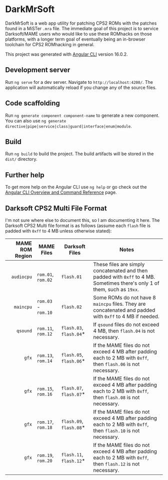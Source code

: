 # DarkMrSoft

DarkMrSoft is a web app utility for patching CPS2 ROMs with the patches found in a MiSTer `.mra` file. The immediate goal of this project is to service Darksoft/MAME users who would like to use these ROMhacks on those platforms, with a longer term goal of eventually being an in-browser toolchain for CPS2 ROMhacking in general.

This project was generated with [Angular CLI](https://github.com/angular/angular-cli) version 16.0.2.

## Development server

Run `ng serve` for a dev server. Navigate to `http://localhost:4200/`. The application will automatically reload if you change any of the source files.

## Code scaffolding

Run `ng generate component component-name` to generate a new component. You can also use `ng generate directive|pipe|service|class|guard|interface|enum|module`.

## Build

Run `ng build` to build the project. The build artifacts will be stored in the `dist/` directory.


## Further help

To get more help on the Angular CLI use `ng help` or go check out the [Angular CLI Overview and Command Reference](https://angular.io/cli) page.

## Darksoft CPS2 Multi File Format

I'm not sure where else to document this, so I am documenting it here. The Darksoft CPS2 Multi file format is as follows (assume each `flash` file is padded with `0xff` to 4 MB unless otherwise stated):

| MAME ROM Region   | MAME Files          | Darksoft Files          | Notes                                                                                                                      |
| ----------------: | ------------------- | ----------------------- | ---------------------------------------------------------------------------------------------------------------------------|
| `audiocpu`        | `rom.01`, `rom.02`  | `flash.01`              | These files are simply concatenated and then padded with `0xff` to 4 MB. Sometimes there's only 1 of them, such as `19xx`. |
| `maincpu`         | `rom.03` - `rom.10` | `flash.02`              | Some ROMs do not have 8 `maincpu` files. They are concatenated and padded with `0xff` to 4 MB if needed.                  |
| `qsound`          | `rom.11`, `rom.12`  | `flash.03`, `flash.04`* | If `qsound` files do not exceed 4 MB, then `flash.04` is not necessary.                                                    |
| `gfx`             | `rom.13`, `rom.14`  | `flash.05`, `flash.06`* | If the MAME files do not exceed 4 MB after padding each to 2 MB with `0xff`, then `flash.06` is not necessary.             |
| `gfx`             | `rom.15`, `rom.16`  | `flash.07`, `flash.07`* | If the MAME files do not exceed 4 MB after padding each to 2 MB with `0xff`, then `flash.08` is not necessary.             |
| `gfx`             | `rom.17`, `rom.18`  | `flash.09`, `flash.08`* | If the MAME files do not exceed 4 MB after padding each to 2 MB with `0xff`, then `flash.10` is not necessary.             |
| `gfx`             | `rom.19`, `rom.20`  | `flash.11`, `flash.12`* | If the MAME files do not exceed 4 MB after padding each to 2 MB with `0xff`, then `flash.12` is not necessary.             |